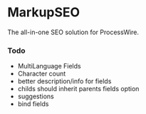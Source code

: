 MarkupSEO
=========

The all-in-one SEO solution for ProcessWire.


### Todo

- MultiLanguage Fields
- Character count
- better description/info for fields
- childs should inherit parents fields option
- suggestions
- bind fields
